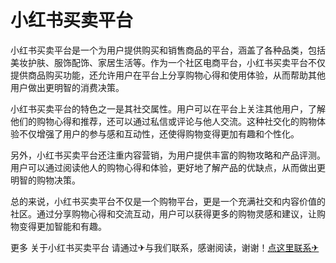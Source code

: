 # 小红书买卖平台

小红书买卖平台是一个为用户提供购买和销售商品的平台，涵盖了各种品类，包括美妆护肤、服饰配饰、家居生活等。作为一个社区电商平台，小红书买卖平台不仅提供商品购买功能，还允许用户在平台上分享购物心得和使用体验，从而帮助其他用户做出更明智的消费决策。

小红书买卖平台的特色之一是其社交属性。用户可以在平台上关注其他用户，了解他们的购物心得和推荐，还可以通过私信或评论与他人交流。这种社交化的购物体验不仅增强了用户的参与感和互动性，还使得购物变得更加有趣和个性化。

另外，小红书买卖平台还注重内容营销，为用户提供丰富的购物攻略和产品评测。用户可以通过阅读他人的购物心得和体验，更好地了解产品的优缺点，从而做出更明智的购物决策。

总的来说，小红书买卖平台不仅是一个购物平台，更是一个充满社交和内容价值的社区。通过分享购物心得和交流互动，用户可以获得更多的购物灵感和建议，让购物变得更加智能和有趣。

更多 关于小红书买卖平台 请通过✈与我们联系，感谢阅读，谢谢！[点这里联系✈](https://w.k02.cc)